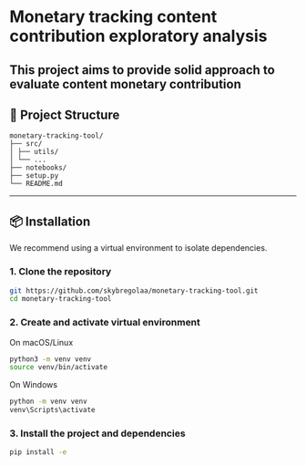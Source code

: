 # Monetary tracking content contribution exploratory analysis

This project aims to provide solid approach to evaluate content monetary contribution 
---

## 📁 Project Structure
```
monetary-tracking-tool/
├── src/
│ ├── utils/
│ └── ...
├── notebooks/
├── setup.py
└── README.md
```

---

## 📦 Installation

We recommend using a virtual environment to isolate dependencies.

### 1. Clone the repository

```bash
git https://github.com/skybregolaa/monetary-tracking-tool.git
cd monetary-tracking-tool
```

### 2. Create and activate virtual environment

On macOS/Linux
```bash
python3 -m venv venv
source venv/bin/activate
```

On Windows

```bash
python -m venv venv
venv\Scripts\activate
```

### 3. Install the project and dependencies
```bash
pip install -e
```
